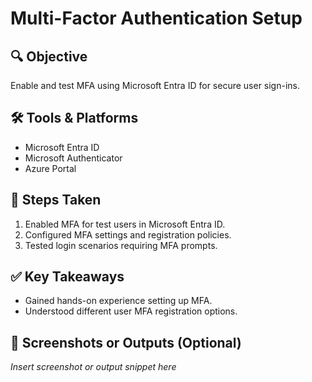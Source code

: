 # Multi-Factor Authentication Setup

## 🔍 Objective
Enable and test MFA using Microsoft Entra ID for secure user sign-ins.

## 🛠 Tools & Platforms
- Microsoft Entra ID
- Microsoft Authenticator
- Azure Portal

## 🧪 Steps Taken
1. Enabled MFA for test users in Microsoft Entra ID.
2. Configured MFA settings and registration policies.
3. Tested login scenarios requiring MFA prompts.

## ✅ Key Takeaways
- Gained hands-on experience setting up MFA.
- Understood different user MFA registration options.

## 📸 Screenshots or Outputs (Optional)
*Insert screenshot or output snippet here*
